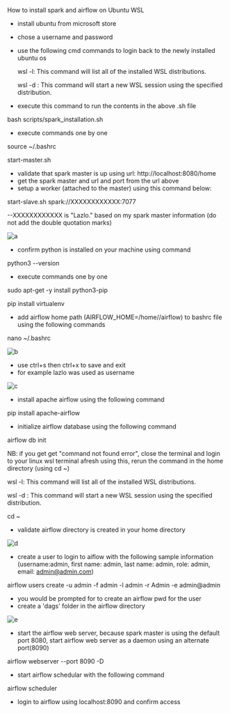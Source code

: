 How to install spark and airflow on Ubuntu WSL

- install ubuntu from microsoft store
- chose a username and password
- use the following cmd commands to login back to the newly installed ubuntu os
  
  wsl -l: This command will list all of the installed WSL distributions.

  wsl -d <distribution name>: This command will start a new WSL session using the specified distribution.
- execute this command to run the contents in the above .sh file

bash scripts/spark_installation.sh

- execute commands one by one
  
source ~/.bashrc

start-master.sh

- validate that spark master is up using url: http://localhost:8080/home
- get the spark master and url and port from the url above
- setup a worker (attached to the master) using this command below:
  
start-slave.sh spark://XXXXXXXXXXXX:7077 

--XXXXXXXXXXXX is "Lazlo." based on my spark master information (do not add the double quotation marks)

![a](https://github.com/lazakun/fetch_data_mult_tbl_pyspark/assets/100403369/d264e1ba-5771-44cd-89a1-cc03974e1388)


- confirm python is installed on your machine using command
  
python3 --version

- execute commands one by one
  
sudo apt-get -y install python3-pip

pip install virtualenv

- add airflow home path (AIRFLOW_HOME=/home/<username>/airflow) to bashrc file using the following commands
  
nano ~/.bashrc

![b](https://github.com/lazakun/fetch_data_mult_tbl_pyspark/assets/100403369/6c96d187-f7e3-46a2-907c-68784d26b495)

- use ctrl+s then ctrl+x to save and exit
- for example lazlo was used as username

![c](https://github.com/lazakun/fetch_data_mult_tbl_pyspark/assets/100403369/3f99fcb4-4831-41f0-9ca8-056ca7e42bc6)

- install apache airflow using the following command
  
pip install apache-airflow

- initialize airflow database using the following command
  
airflow db init

NB: if you get get "command not found error", close the terminal and login to your linux wsl terminal afresh using this, rerun the command in the home directory (using cd ~)

wsl -l: This command will list all of the installed WSL distributions.

wsl -d <distribution name>: This command will start a new WSL session using the specified distribution.

cd ~

- validate airflow directory is created in your home directory

![d](https://github.com/lazakun/fetch_data_mult_tbl_pyspark/assets/100403369/3105240e-31e3-4c41-a0da-46b300720139)

- create a user to login to aiflow with the following sample information (username:admin, first name: admin, last name: admin, role: admin, email: admin@admin.com)
  
airflow users create  -u admin -f admin -l admin -r Admin -e admin@admin

- you would be prompted for to create an airflow pwd for the user
- create a 'dags' folder in the airflow directory

![e](https://github.com/lazakun/fetch_data_mult_tbl_pyspark/assets/100403369/57c1d8e1-fba8-4ae7-ad79-f33e62dda00c)

- start the airflow web server, because spark master is using the default port 8080, start airflow web server as a daemon using an alternate port(8090)
  
airflow webserver --port 8090 -D

- start airflow schedular with the following command
  
airflow scheduler

- login to airflow using localhost:8090 and confirm access
